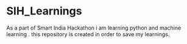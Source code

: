 # SIH_Learnings
As a part of Smart India Hackathon i am learning python and machine learning . this repository is created in order to save my learnings.
